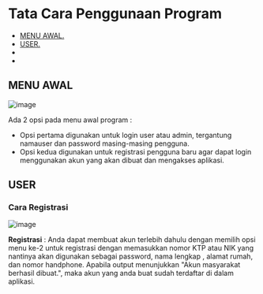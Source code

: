 # Tata Cara Penggunaan Program
- [ MENU AWAL. ](#awal)
- [ USER. ](#user)
-
-




<a name="awal"></a>
## MENU AWAL
![image](https://github.com/PA-KELOMPOK-11-ASD-X-DBMS/PA-B23-KELOMPOK11/assets/98721112/78b4cb2d-253f-49f4-8661-e3f0564cfeea)

  Ada 2 opsi pada menu awal program :
  - Opsi pertama digunakan untuk login user atau admin, tergantung namauser dan password masing-masing pengguna.
  - Opsi kedua digunakan untuk registrasi pengguna baru agar dapat login menggunakan akun yang akan dibuat dan mengakses aplikasi.

<a name="awal"></a>
## USER
### Cara Registrasi

![image](https://github.com/PA-KELOMPOK-11-ASD-X-DBMS/PA-B23-KELOMPOK11/assets/98721112/2a90e463-822a-44af-a953-3a2f63a3987f)

**Registrasi** : Anda dapat membuat akun terlebih dahulu dengan memilih opsi menu ke-2 untuk registrasi dengan memasukkan nomor KTP atau NIK yang nantinya akan digunakan sebagai password, nama lengkap , alamat rumah, dan nomor handphone. Apabila output menunjukkan "Akun masyarakat berhasil dibuat.", maka akun yang anda buat sudah terdaftar di dalam aplikasi.



